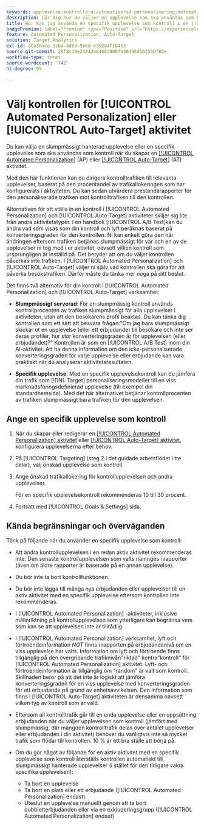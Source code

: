 ```yaml
---
keywords: upplevelse;kontrollera;automatiserad personalisering;automatisk målanpassning
description: Lär dig hur du väljer en upplevelse som ska användas som kontroll när du skapar en [!UICONTROL Automated Personalization] (AP) eller [!UICONTROL Auto-Target] aktivitet i [!DNL Adobe Target].
title: Hur kan jag använda en specifik upplevelse som kontroll i en [!UICONTROL Automated Personalization] Aktivitet?
badgePremium: label="Premium" type="Positive" url="https://experienceleague.adobe.com/docs/target/using/introduction/intro.html?lang=en#premium newtab=true" tooltip="Se vad som ingår i Target Premium."
feature: Automated Personalization, Auto-Target
solution: Target,Analytics
exl-id: a0a36ace-3cba-4d8d-9bbd-e35204ff6453
source-git-commit: 29f8c19e24443e84b8d900f630495d163530f80e
workflow-type: tm+mt
source-wordcount: '742'
ht-degree: 0%

---
```


# Välj kontrollen för [!UICONTROL Automated Personalization] eller [!UICONTROL Auto-Target] aktivitet

Du kan välja en slumpmässigt hanterad upplevelse eller en specifik upplevelse som ska användas som kontroll när du skapar en [[!UICONTROL Automated Personalization]](/help/main/c-activities/t-automated-personalization/automated-personalization.md) (AP) eller [[!UICONTROL Auto-Target]](/help/main/c-activities/auto-target/auto-target-to-optimize.md) (AT) aktivitet.

Med den här funktionen kan du dirigera kontrolltrafiken till relevanta upplevelser, baserat på den procentandel av trafikallokeringen som har konfigurerats i aktiviteten. Du kan sedan utvärdera prestandarapporter för den personaliserade trafiken mot kontrolltrafiken till den kontrollen.

Alternativen för att ställa in en kontroll i [!UICONTROL Automated Personalization] och [!UICONTROL Auto-Target] aktiviteter skiljer sig lite från andra aktivitetstyper. I en handbok [!UICONTROL A/B Test]kan du ändra vad som visas som din kontroll och lyft beräknas baserat på konverteringsgraden för den kontrollen. Ni kan enkelt göra den här ändringen eftersom trafiken betjänas slumpmässigt för var och en av de upplevelser ni tog med i er aktivitet, oavsett vilken kontroll som ursprungligen är inställd på. Det betyder att om du väljer kontrollen påverkas inte trafiken. I [!UICONTROL Automated Personalization] och [!UICONTROL Auto-Target] väljer ni själv vad kontrollen ska göra för att påverka besökstrafiken. Därför måste du tänka mer noga på ditt beslut.

Det finns två alternativ för din kontroll i [!UICONTROL Automated Personalization] och [!UICONTROL Auto-Target] verksamhet:

* **Slumpmässigt serverad**: För en slumpmässig kontroll används kontrollprocenten av trafiken slumpmässigt för alla upplevelser i aktiviteten, utan att den besökarens profil beaktas. Du kan tänka dig kontrollen som ett sätt att besvara frågan:&quot;Om jag bara slumpmässigt skickar ut en upplevelse (eller ett erbjudande) till besökare och inte ser deras profiler, hur stor konverteringsgraden är för upplevelsen (eller erbjudandet)?&quot; Kontrollen är som en [!UICONTROL A/B Test] inom din AI-aktivitet. Att ha denna information om den icke-personaliserade konverteringsgraden för varje upplevelse eller erbjudande kan vara praktiskt när du analyserar aktivitetsresultaten.

* **Specifik upplevelse**: Med en specifik upplevelsekontroll kan du jämföra din trafik som [!DNL Target] personaliseringsmodeller till en viss marknadsföringsdefinierad upplevelse (till exempel din standardhemsida). Med det här alternativet betjänar kontrollprocenten av trafiken slumpmässigt bara trafiken för den upplevelsen.

## Ange en specifik upplevelse som kontroll

1. När du skapar eller redigerar en [[!UICONTROL Automated Personalization] aktivitet](/help/main/c-activities/t-automated-personalization/create-ap-activity.md) eller [[!UICONTROL Auto-Target] aktivitet](/help/main/c-activities/t-test-ab/t-test-create-ab/ab-audience.md), konfigurera upplevelserna efter behov.
1. På [!UICONTROL Targeting] (steg 2 i det guidade arbetsflödet i tre delar), välj önskad upplevelse som kontroll.
1. Ange önskad trafikallokering för kontrollupplevelsen och andra upplevelser.

   För en specifik upplevelsekontroll rekommenderas 10 till 30 procent.

1. Fortsätt med [!UICONTROL Goals & Settings] sida.

## Kända begränsningar och överväganden

Tänk på följande när du använder en specifik upplevelse som kontroll:

* Att ändra kontrollupplevelsen i en redan aktiv aktivitet rekommenderas inte. Den senaste kontrollupplevelsen som valts namnges i rapporter (även om äldre rapporter är baserade på en annan upplevelse).
* Du bör inte ta bort kontrollfunktionen.
* Du bör inte lägga till många nya erbjudanden eller upplevelser till en aktiv aktivitet med en specifik upplevelse eftersom kontrollen inte rekommenderas.
* I [!UICONTROL Automated Personalization] -aktiviteter, inklusive målinriktning på kontrollupplevelsen som ytterligare kan begränsa vem som kan se att upplevelsen inte är tillrådlig.
* I [!UICONTROL Automated Personalization] verksamhet, lyft och förtroendeinformation *NOT* finns i rapporten på erbjudandenivå om en viss upplevelse har valts. Information om lyft och förtroende finns tillgänglig på den övergripande trafiknivån&quot;riktad&quot; kontra&quot;kontroll&quot; för [!UICONTROL Automated Personalization] aktivitet. Lyft- och förtroendeinformation är tillgänglig om &quot;random&quot; är valt som kontroll. Skillnaden beror på att det inte är logiskt att jämföra konverteringsgraden för en viss upplevelse med konverteringsgraden för ett erbjudande på grund av enhetsavvikelsen. Den information som finns i [!UICONTROL Auto-Target] aktiviteten är densamma oavsett vilken typ av kontroll som är vald.
* Eftersom all kontrolltrafik går till en enda upplevelse eller en uppsättning erbjudanden när du väljer upplevelsen som kontroll (jämfört med slumpmässig, där mängden kontrolltrafik delas över antalet upplevelser eller erbjudanden i din aktivitet) behöver du vanligtvis inte så mycket trafik som flödar till kontrollen. 10 % är ett bra ställe att börja på.
* Om du gör något av följande för en aktiv aktivitet med en specifik upplevelse som kontroll återställs kontrollen automatiskt till slumpmässigt hanterade upplevelser (i stället för den tidigare valda specifika upplevelsen):

   * Ta bort en upplevelse
   * Ta bort en plats eller ett erbjudande ([!UICONTROL Automated Personalization] endast)
   * Uteslut en upplevelse manuellt genom att ta bort dubbletterbjudanden eller via en exkluderingsgrupp ([!UICONTROL Automated Personalization] endast)
